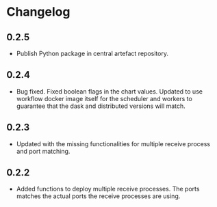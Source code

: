 # Changelog

## 0.2.5

* Publish Python package in central artefact repository.

## 0.2.4

* Bug fixed. Fixed boolean flags in the chart values. Updated to use
  workflow docker image itself for the scheduler and workers to
  guarantee that the dask and distributed versions will match.

## 0.2.3

* Updated with the missing functionalities for multiple receive process and
  port matching.

## 0.2.2

* Added functions to deploy multiple receive processes. The ports matches
  the actual ports the receive processes are using.
